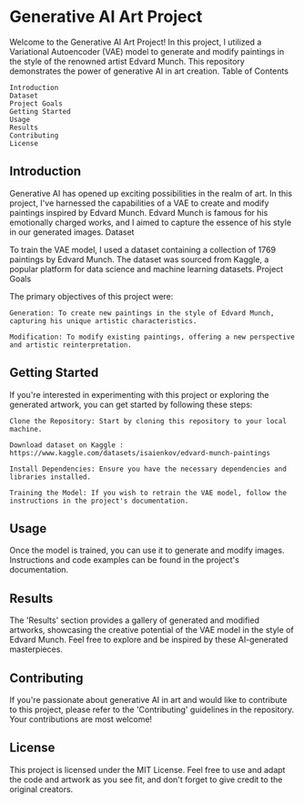 # **Generative AI Art Project**

Welcome to the Generative AI Art Project! In this project, I utilized a Variational Autoencoder (VAE) model to generate and modify paintings in the style of the renowned artist Edvard Munch. This repository demonstrates the power of generative AI in art creation.
Table of Contents

    Introduction
    Dataset
    Project Goals
    Getting Started
    Usage
    Results
    Contributing
    License

## **Introduction**

Generative AI has opened up exciting possibilities in the realm of art. In this project, I've harnessed the capabilities of a VAE to create and modify paintings inspired by Edvard Munch. Edvard Munch is famous for his emotionally charged works, and I aimed to capture the essence of his style in our generated images.
Dataset

To train the VAE model, I used a dataset containing a collection of 1769 paintings by Edvard Munch. The dataset was sourced from Kaggle, a popular platform for data science and machine learning datasets.
Project Goals

The primary objectives of this project were:

    Generation: To create new paintings in the style of Edvard Munch, capturing his unique artistic characteristics.

    Modification: To modify existing paintings, offering a new perspective and artistic reinterpretation.

## **Getting Started**

If you're interested in experimenting with this project or exploring the generated artwork, you can get started by following these steps:

    Clone the Repository: Start by cloning this repository to your local machine.

    Download dataset on Kaggle : https://www.kaggle.com/datasets/isaienkov/edvard-munch-paintings

    Install Dependencies: Ensure you have the necessary dependencies and libraries installed.

    Training the Model: If you wish to retrain the VAE model, follow the instructions in the project's documentation.

## **Usage**

Once the model is trained, you can use it to generate and modify images. Instructions and code examples can be found in the project's documentation.

## **Results**

The 'Results' section provides a gallery of generated and modified artworks, showcasing the creative potential of the VAE model in the style of Edvard Munch. Feel free to explore and be inspired by these AI-generated masterpieces.

## **Contributing**

If you're passionate about generative AI in art and would like to contribute to this project, please refer to the 'Contributing' guidelines in the repository. Your contributions are most welcome!

## **License**

This project is licensed under the MIT License. Feel free to use and adapt the code and artwork as you see fit, and don't forget to give credit to the original creators.
